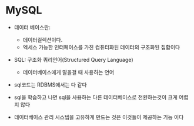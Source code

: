 # MySQL

* 데이터 베이스란:
  *  데이터컬렉션이다.
  *  엑세스 가능한 인터페이스를 가진 컴퓨터화된 데이터의 구조화된 집합이다

* SQL: 구조화 쿼리언어(Structured Query Language)
  * 데이터베이스에게 말을걸 때 사용하는 언어
* sql코드는 RDBMS에서는 다 같다
* sql을 학습하고 나면 sql을 사용하는 다른 데이터베이스로 전환하는것이 크게 어렵지 않다
* 데이터베이스 관리 시스텝을 고유하게 만드는 것은 이것들이 제공하는 기능 이다 
